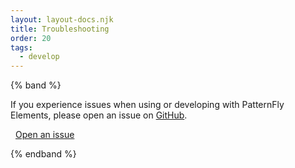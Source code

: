 ```yaml
---
layout: layout-docs.njk
title: Troubleshooting
order: 20
tags:
  - develop
---
```


<style>
  a.cta.secondary {
    display: flex;
    align-items: center;
    gap: 0.5rem;
  }
</style>

{% band %}

If you experience issues when using or developing with PatternFly Elements, please open an issue on [GitHub](https://github.com/patternfly/patternfly-elements/issues).

<a class="cta secondary" href="https://github.com/patternfly/patternfly-elements/issues">
  <pf-icon icon="github" set="fab" size="md"></pf-icon>
  Open an issue
</a>

{% endband %}